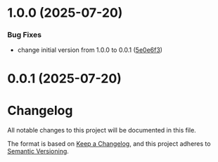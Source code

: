 # 1.0.0 (2025-07-20)


### Bug Fixes

* change initial version from 1.0.0 to 0.0.1 ([5e0e6f3](https://github.com/rmirandasv/clip/commit/5e0e6f33ecaa027fb17eb592ee811f35abdbb126))

# 0.0.1 (2025-07-20)

# Changelog

All notable changes to this project will be documented in this file.

The format is based on [Keep a Changelog](https://keepachangelog.com/en/1.0.0/),
and this project adheres to [Semantic Versioning](https://semver.org/spec/v2.0.0.html).
